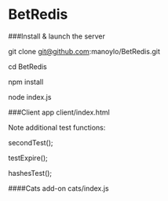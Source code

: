 # BetRedis

###Install & launch the server

git clone git@github.com:manoylo/BetRedis.git


cd BetRedis


npm install


node index.js


###Client app
client/index.html


Note additional test functions:

secondTest();

testExpire();

hashesTest();


####Cats add-on
cats/index.js
